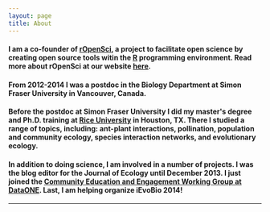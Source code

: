 ```yaml
---
layout: page
title: About
---
```


#### I am a co-founder of <a href="http://ropensci.org/" target="_blank">rOpenSci</a>, a project to facilitate open science by creating open source tools witin the <a href="http://cran.r-project.org/" target="_blank">R</a> programming environment. Read more about rOpenSci at our website <a href="http://ropensci.org/" target="_blank">here</a>.  

#### From 2012-2014 I was a postdoc in the Biology Department at Simon Fraser University in Vancouver, Canada.

#### Before the postdoc at Simon Fraser University I did my master's degree and Ph.D. training at <a href="http://eeb.rice.edu/" target="_blank">Rice University</a> in Houston, TX.  There I studied a range of topics, including: ant-plant interactions, pollination, population and community ecology, species interaction networks, and evolutionary ecology.</p>

#### In addition to doing science, I am involved in a number of projects. I was the blog editor for the Journal of Ecology until December 2013. I just joined the <a href="http://www.dataone.org/working_groups/community-education-and-engagement" target="_blank">Community Education and Engagement Working Group at DataONE</a>. Last, I am helping organize iEvoBio 2014!

<hr>
<div class="span6">
	<a property="account" alt="twitter" href="https://twitter.com/recology_" target="_blank"><i class="fa fa-twitter fa-4x" rel="tooltip" data-placement="bottom"title="follow me on Twitter"></i></a>
	<a property="account" alt="twitter" href="http://github.com/sckott" target="_blank"><i class="fa fa-github fa-4x" rel="tooltip" data-placement="bottom"title="follow me on Github"></i></a>
	<a property="account" alt="twitter" href="mailto:scott@ropensci.org" target="_blank"><i class="fa fa-envelope fa-4x" rel="tooltip" data-placement="bottom"title="email me"></i></a>
	<a property="account" alt="twitter" href="http://www.linkedin.com/profile/view?id=198453270" target="_blank"><i class="fa fa-linkedin-square fa-4x" rel="tooltip" data-placement="bottom"title="me on LinkedIn"></i></a>
</div>
